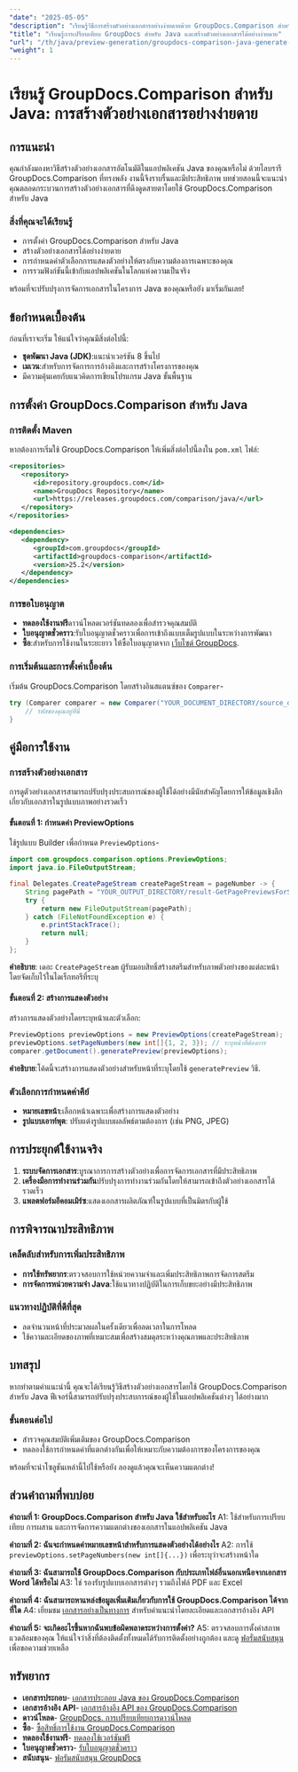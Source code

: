 ```yaml
---
"date": "2025-05-05"
"description": "เรียนรู้วิธีการสร้างตัวอย่างเอกสารอย่างง่ายดายด้วย GroupDocs.Comparison สำหรับ Java ปรับปรุงประสบการณ์ผู้ใช้แอปพลิเคชันของคุณ"
"title": "เรียนรู้การเปรียบเทียบ GroupDocs สำหรับ Java และสร้างตัวอย่างเอกสารได้อย่างง่ายดาย"
"url": "/th/java/preview-generation/groupdocs-comparison-java-generate-previews/"
"weight": 1
---
```


# เรียนรู้ GroupDocs.Comparison สำหรับ Java: การสร้างตัวอย่างเอกสารอย่างง่ายดาย

## การแนะนำ

คุณกำลังมองหาวิธีสร้างตัวอย่างเอกสารอัตโนมัติในแอปพลิเคชัน Java ของคุณหรือไม่ ด้วยไลบรารี GroupDocs.Comparison ที่ทรงพลัง งานนี้จึงราบรื่นและมีประสิทธิภาพ บทช่วยสอนนี้จะแนะนำคุณตลอดกระบวนการสร้างตัวอย่างเอกสารที่ดึงดูดสายตาโดยใช้ GroupDocs.Comparison สำหรับ Java

### สิ่งที่คุณจะได้เรียนรู้
- การตั้งค่า GroupDocs.Comparison สำหรับ Java
- สร้างตัวอย่างเอกสารได้อย่างง่ายดาย
- การกำหนดค่าตัวเลือกการแสดงตัวอย่างให้ตรงกับความต้องการเฉพาะของคุณ
- การรวมฟังก์ชันนี้เข้ากับแอปพลิเคชันในโลกแห่งความเป็นจริง

พร้อมที่จะปรับปรุงการจัดการเอกสารในโครงการ Java ของคุณหรือยัง มาเริ่มกันเลย!

## ข้อกำหนดเบื้องต้น

ก่อนที่เราจะเริ่ม ให้แน่ใจว่าคุณมีสิ่งต่อไปนี้:

- **ชุดพัฒนา Java (JDK)**:แนะนำเวอร์ชัน 8 ขึ้นไป
- **เมเวน**:สำหรับการจัดการการอ้างอิงและการสร้างโครงการของคุณ
- มีความคุ้นเคยกับแนวคิดการเขียนโปรแกรม Java ขั้นพื้นฐาน

## การตั้งค่า GroupDocs.Comparison สำหรับ Java

### การติดตั้ง Maven

หากต้องการเริ่มใช้ GroupDocs.Comparison ให้เพิ่มสิ่งต่อไปนี้ลงใน `pom.xml` ไฟล์:

```xml
<repositories>
   <repository>
      <id>repository.groupdocs.com</id>
      <name>GroupDocs Repository</name>
      <url>https://releases.groupdocs.com/comparison/java/</url>
   </repository>
</repositories>

<dependencies>
   <dependency>
      <groupId>com.groupdocs</groupId>
      <artifactId>groupdocs-comparison</artifactId>
      <version>25.2</version>
   </dependency>
</dependencies>
```

### การขอใบอนุญาต

- **ทดลองใช้งานฟรี**ดาวน์โหลดเวอร์ชันทดลองเพื่อสำรวจคุณสมบัติ
- **ใบอนุญาตชั่วคราว**:รับใบอนุญาตชั่วคราวเพื่อการเข้าถึงแบบเต็มรูปแบบในระหว่างการพัฒนา
- **ซื้อ**:สำหรับการใช้งานในระยะยาว ให้ซื้อใบอนุญาตจาก [เว็บไซต์ GroupDocs](https://purchase-groupdocs.com/buy).

### การเริ่มต้นและการตั้งค่าเบื้องต้น

เริ่มต้น GroupDocs.Comparison โดยสร้างอินสแตนซ์ของ `Comparer`-

```java
try (Comparer comparer = new Comparer("YOUR_DOCUMENT_DIRECTORY/source_document.docx")) {
    // รหัสของคุณอยู่ที่นี่
}
```

## คู่มือการใช้งาน

### การสร้างตัวอย่างเอกสาร

การดูตัวอย่างเอกสารสามารถปรับปรุงประสบการณ์ของผู้ใช้ได้อย่างมีนัยสำคัญโดยการให้ข้อมูลเชิงลึกเกี่ยวกับเอกสารในรูปแบบภาพอย่างรวดเร็ว

#### ขั้นตอนที่ 1: กำหนดค่า PreviewOptions

ใช้รูปแบบ Builder เพื่อกำหนด `PreviewOptions`-

```java
import com.groupdocs.comparison.options.PreviewOptions;
import java.io.FileOutputStream;

final Delegates.CreatePageStream createPageStream = pageNumber -> {
    String pagePath = "YOUR_OUTPUT_DIRECTORY/result-GetPagePreviewsForSourceDocument_" + pageNumber + ".png";
    try {
        return new FileOutputStream(pagePath);
    } catch (FileNotFoundException e) {
        e.printStackTrace();
        return null;
    }
};
```

**คำอธิบาย**: เดอะ `CreatePageStream` ผู้รับมอบสิทธิ์สร้างสตรีมสำหรับภาพตัวอย่างของแต่ละหน้า โดยจัดเก็บไว้ในไดเร็กทอรีที่ระบุ

#### ขั้นตอนที่ 2: สร้างการแสดงตัวอย่าง

สร้างการแสดงตัวอย่างโดยระบุหน้าและตัวเลือก:

```java
PreviewOptions previewOptions = new PreviewOptions(createPageStream);
previewOptions.setPageNumbers(new int[]{1, 2, 3}); // ระบุหน้าที่ต้องการ
comparer.getDocument().generatePreview(previewOptions);
```

**คำอธิบาย**:โค้ดนี้จะสร้างการแสดงตัวอย่างสำหรับหน้าที่ระบุโดยใช้ `generatePreview` วิธี.

### ตัวเลือกการกำหนดค่าคีย์

- **หมายเลขหน้า**:เลือกหน้าเฉพาะเพื่อสร้างการแสดงตัวอย่าง
- **รูปแบบเอาท์พุต**: ปรับแต่งรูปแบบผลลัพธ์ตามต้องการ (เช่น PNG, JPEG)

## การประยุกต์ใช้งานจริง

1. **ระบบจัดการเอกสาร**:บูรณาการการสร้างตัวอย่างเพื่อการจัดการเอกสารที่มีประสิทธิภาพ
2. **เครื่องมือการทำงานร่วมกัน**ปรับปรุงการทำงานร่วมกันโดยให้สามารถเข้าถึงตัวอย่างเอกสารได้รวดเร็ว
3. **แพลตฟอร์มอีคอมเมิร์ซ**:แสดงเอกสารผลิตภัณฑ์ในรูปแบบที่เป็นมิตรกับผู้ใช้

## การพิจารณาประสิทธิภาพ

### เคล็ดลับสำหรับการเพิ่มประสิทธิภาพ
- **การใช้ทรัพยากร**:ตรวจสอบการใช้หน่วยความจำและเพิ่มประสิทธิภาพการจัดการสตรีม
- **การจัดการหน่วยความจำ Java**:ใช้แนวทางปฏิบัติในการเก็บขยะอย่างมีประสิทธิภาพ

### แนวทางปฏิบัติที่ดีที่สุด
- ลดจำนวนหน้าที่ประมวลผลในครั้งเดียวเพื่อลดเวลาในการโหลด
- ใช้ความละเอียดของภาพที่เหมาะสมเพื่อสร้างสมดุลระหว่างคุณภาพและประสิทธิภาพ

## บทสรุป

หากทำตามคำแนะนำนี้ คุณจะได้เรียนรู้วิธีสร้างตัวอย่างเอกสารโดยใช้ GroupDocs.Comparison สำหรับ Java ฟีเจอร์นี้สามารถปรับปรุงประสบการณ์ของผู้ใช้ในแอปพลิเคชันต่างๆ ได้อย่างมาก 

### ขั้นตอนต่อไป
- สำรวจคุณสมบัติเพิ่มเติมของ GroupDocs.Comparison
- ทดลองใช้การกำหนดค่าที่แตกต่างกันเพื่อให้เหมาะกับความต้องการของโครงการของคุณ

พร้อมที่จะนำโซลูชันเหล่านี้ไปใช้หรือยัง ลองดูแล้วคุณจะเห็นความแตกต่าง!

## ส่วนคำถามที่พบบ่อย

**คำถามที่ 1: GroupDocs.Comparison สำหรับ Java ใช้สำหรับอะไร**
A1: ใช้สำหรับการเปรียบเทียบ การผสาน และการจัดการความแตกต่างของเอกสารในแอปพลิเคชัน Java

**คำถามที่ 2: ฉันจะกำหนดค่าหมายเลขหน้าสำหรับการแสดงตัวอย่างได้อย่างไร**
A2: การใช้ `previewOptions.setPageNumbers(new int[]{...})` เพื่อระบุว่าจะสร้างหน้าใด

**คำถามที่ 3: ฉันสามารถใช้ GroupDocs.Comparison กับประเภทไฟล์อื่นนอกเหนือจากเอกสาร Word ได้หรือไม่**
A3: ใช่ รองรับรูปแบบเอกสารต่างๆ รวมถึงไฟล์ PDF และ Excel

**คำถามที่ 4: ฉันสามารถหาแหล่งข้อมูลเพิ่มเติมเกี่ยวกับการใช้ GroupDocs.Comparison ได้จากที่ใด**
A4: เยี่ยมชม [เอกสารอย่างเป็นทางการ](https://docs.groupdocs.com/comparison/java/) สำหรับคำแนะนำโดยละเอียดและเอกสารอ้างอิง API

**คำถามที่ 5: จะเกิดอะไรขึ้นหากฉันพบข้อผิดพลาดระหว่างการตั้งค่า?**
A5: ตรวจสอบการตั้งค่าสภาพแวดล้อมของคุณ ให้แน่ใจว่าสิ่งที่ต้องติดตั้งทั้งหมดได้รับการติดตั้งอย่างถูกต้อง และดู [ฟอรั่มสนับสนุน](https://forum.groupdocs.com/c/comparison) เพื่อขอความช่วยเหลือ

## ทรัพยากร

- **เอกสารประกอบ**- [เอกสารประกอบ Java ของ GroupDocs.Comparison](https://docs.groupdocs.com/comparison/java/)
- **เอกสารอ้างอิง API**- [เอกสารอ้างอิง API ของ GroupDocs.Comparison](https://reference.groupdocs.com/comparison/java/)
- **ดาวน์โหลด**- [GroupDocs. การเปรียบเทียบการดาวน์โหลด](https://releases.groupdocs.com/comparison/java/)
- **ซื้อ**- [ซื้อสิทธิ์การใช้งาน GroupDocs.Comparison](https://purchase.groupdocs.com/buy)
- **ทดลองใช้งานฟรี**- [ทดลองใช้เวอร์ชันฟรี](https://releases.groupdocs.com/comparison/java/)
- **ใบอนุญาตชั่วคราว**- [รับใบอนุญาตชั่วคราว](https://purchase.groupdocs.com/temporary-license/)
- **สนับสนุน**- [ฟอรัมสนับสนุน GroupDocs](https://forum.groupdocs.com/c/comparison)